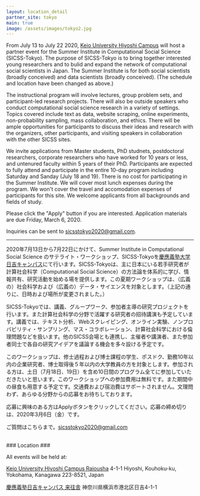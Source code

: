 ```yaml
---
layout: location_detail
partner_site: tokyo
main: true
image: /assets/images/tokyo2.jpg
---
```


From July 13 to July 22 2020, [Keio University Hiyoshi Campus](http://www.hc.keio.ac.jp/en/index.html) will host a partner event for the Summer Institute in Computational Social Science (SICSS-Tokyo). The purpose of SICSS-Tokyo is to bring together interested young researchers and to bulid and expand the network of computational social scientists in Japan. The Summer Institute is for both social scientists (broadly conceived) and data scientists (broadly conceived). (The schedule and location have been changed as above.)

The instructional program will involve lectures, group problem sets, and participant-led research projects. There will also be outside speakers who conduct computational social science research in a variety of settings. Topics covered include text as data, website scraping, online experiments, non-probability sampling, mass collaboration, and ethics. There will be ample opportunities for participants to discuss their ideas and research with the organizers, other participants, and visiting speakers in collaboration with the other SICSS sites.

We invite applications from Master students, PhD studnets, postdoctoral researchers, corporate researchers who have worked for 10 years or less, and untenured faculty within 5 years of their PhD. Participants are expected to fully attend and participate in the entire 10-day program including Saturday and Sanday (July 18 and 19). There is no cost for participating in the Summer Institute. We will cover most lunch expenses during the program. We won't cover the travel and accomodation expenses of participants for this site. We welcome applicants from all backgrounds and fields of study.

Please click the "Apply" button if you are interested. Application materials are due Friday, March 6, 2020.

Inquiries can be sent to sicsstokyo2020@gmail.com.

---

2020年7月13日から7月22日にかけて、Summer Institute in Computational Social Science のサテライト・ワークショップ、SICSS-Tokyoを[慶應義塾大学日吉キャンパス](http://www.hc.keio.ac.jp/)にて行います。SICSS-Tokyoは、主に日本にいる若手研究者が計算社会科学（Computational Social Science）の方法論を体系的に学び、情報共有、研究活動を始める場を提供します。この夏期ワークショップは、（広義の）社会科学および（広義の）データ・サイエンスを対象とします。（上記の通りに、日時および場所が変更されました。）

SICSS-Tokyoでは、講義、グループワーク、参加者主導の研究プロジェクトを行います。また計算社会科学の分野で活躍する研究者の招待講演も予定しています。講義では、テキスト分析、Webスクレイピング、オンライン実験、ノンプロバビリティ・サンプリング、マス・コラボレーション、計算社会科学における倫理問題などを扱います。他のSICSS会場とも連携し、主催者や講演者、また参加者同士で各自の研究アイデアを議論する機会を多々設ける予定です。

このワークショップは、修士過程および博士課程の学生、ポスドク、勤務10年以内の企業研究者、博士取得後５年以内の大学教員の方を対象とします。参加される方は、土日（7月18日、19日）を含め10日間のプログラム全てに参加していただきたいと思います。このワークショップへの参加費用は無料です。また期間中の昼食も用意する予定です。交通費および宿泊費はサポートされません。文理問わず、あらゆる分野からの応募をお待ちしております。

応募に興味のある方はApplyボタンをクリックしてください。応募の締め切りは、2020年3月6日（金）です。

ご質問はこちらまで。sicsstokyo2020@gmail.com

<br />
### Location
### <a name="location"></a>

All events will be held at:

[Keio University Hiyoshi Campus Raiousha](http://www.hc.keio.ac.jp/en/index.html)
4-1-1 Hiyoshi, Kouhoku-ku, Yokohama, Kanagawa 223-8521, Japan

[慶應義塾日吉キャンパス 来往舎](http://www.hc.keio.ac.jp/ja/hiyoshi_campus/guide/)
神奈川県横浜市港北区日吉4-1-1